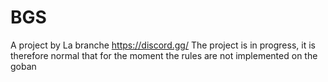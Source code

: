 # BGS
A project by La branche https://discord.gg/
The project is in progress, it is therefore normal that for the moment the rules are not implemented on the goban

